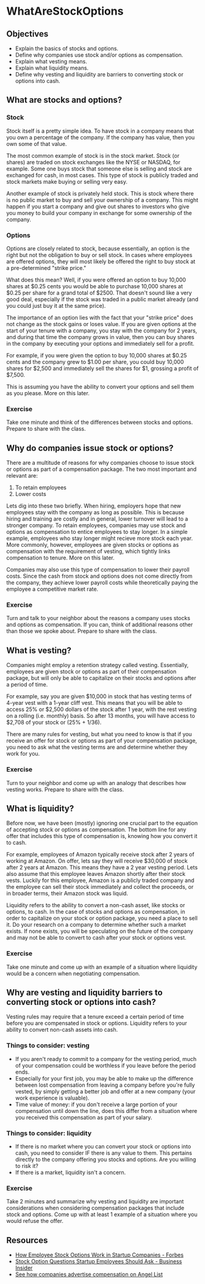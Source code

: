 # WhatAreStockOptions

## Objectives
* Explain the basics of stocks and options.
* Define why companies use stock and/or options as compensation.
* Explain what vesting means.
* Explain what liquidity means.
* Define why vesting and liquidity are barriers to converting stock or options into cash.

## What are stocks and options?

### Stock
Stock itself is a pretty simple idea. To have stock in a company means that you own a percentage of the company. If the company has value, then you own some of that value.

The most common example of stock is in the stock market. Stock (or shares) are traded on stock exchanges like the NYSE or NASDAQ, for example. Some one buys stock that someone else is selling and stock are exchanged for cash, in most cases. This type of stock is publicly traded and stock markets make buying or selling very easy.

Another example of stock is privately held stock. This is stock where there is no public market to buy and sell your ownership of a company. This might happen if you start a company and give out shares to investors who give you money to build your company in exchange for some ownership of the company.

### Options
Options are closely related to stock, because essentially, an option is the right but not the obligation to buy or sell stock. In cases where employees are offered options, they will most likely be offered the right to buy stock at a pre-determined "strike price."

What does this mean? Well, if you were offered an option to buy 10,000 shares at $0.25 cents you would be able to purchase 10,000 shares at $0.25 per share for a grand total of $2500. That doesn't sound like a very good deal, especially if the stock was traded in a public market already (and you could just buy it at the same price).

The importance of an option lies with the fact that your "strike price" does not change as the stock gains or loses value. If you are given options at the start of your tenure with a company, you stay with the company for 2 years, and during that time the company grows in value, then you can buy shares in the company by executing your options and immediately sell for a profit.

For example, if you were given the option to buy 10,000 shares at $0.25 cents and the company grew to $1.00 per share, you could buy 10,000 shares for $2,500 and immediately sell the shares for $1, grossing a profit of $7,500.

This is assuming you have the ability to convert your options and sell them as you please. More on this later.

### Exercise
Take one minute and think of the differences between stocks and options. Prepare to share with the class.

## Why do companies issue stock or options?
There are a multitude of reasons for why companies choose to issue stock or options as part of a compensation package. The two most important and relevant are:
1. To retain employees
2. Lower costs

Lets dig into these two briefly. When hiring, employers hope that new employees stay with the company as long as possible. This is because hiring and training are costly and in general, lower turnover will lead to a stronger company. To retain employees, companies may use stock and options as compensation to entice employees to stay longer. In a simple example, employees who stay longer might recieve more stock each year. More commonly, however, employees are given stocks or options as compensation with the requirement of vesting, which tightly links compensation to tenure. More on this later.

Companies may also use this type of compensation to lower their payroll costs. Since the cash from stock and options does not come directly from the company, they achieve lower payroll costs while theoretically paying the employee a competitive market rate.

### Exercise
Turn and talk to your neighbor about the reasons a company uses stocks and options as compensation. If you can, think of additional reasons other than those we spoke about. Prepare to share with the class.

## What is vesting?
Companies might employ a retention strategy called vesting. Essentially, employees are given stock or options as part of their compensation package, but will only be able to capitalize on their stocks and options after a period of time.

For example, say you are given $10,000 in stock that has vesting terms of 4-year vest with a 1-year cliff vest. This means that you will be able to access 25% or $2,500 dollars of the stock after 1 year, with the rest vesting on a rolling (i.e. monthly) basis. So after 13 months, you will have access to $2,708 of your stock or (25% + 1/36).

There are many rules for vesting, but what you need to know is that if you receive an offer for stock or options as part of your compensation package, you need to ask what the vesting terms are and determine whether they work for you.

### Exercise
Turn to your neighbor and come up with an analogy that describes how vesting works. Prepare to share with the class.

## What is liquidity?
Before now, we have been (mostly) ignoring one crucial part to the equation of accepting stock or options as compensation. The bottom line for any offer that includes this type of compensation is, knowing how you convert it to cash.

For example, employees of Amazon typically receive stock after 2 years of working at Amazon. On offer, lets say they will receive $30,000 of stock after 2 years at Amazon. This means they have a 2 year vesting period. Lets also assume that this employee leaves Amazon shortly after their stock vests. Luckily for this employee, Amazon is a publicly traded company and the employee can sell their stock immediately and collect the proceeds, or in broader terms, their Amazon stock was liquid.

Liquidity refers to the ability to convert a non-cash asset, like stocks or options, to cash. In the case of stocks and options as compensation, in order to capitalize on your stock or option package, you need a place to sell it. Do your research on a company to determine whether such a market exists. If none exists, you will be speculating on the future of the company and may not be able to convert to cash after your stock or options vest.

### Exercise
Take one minute and come up with an example of a situation where liquidity would be a concern when negotiating compensation.

## Why are vesting and liquidity barriers to converting stock or options into cash?

Vesting rules may require that a tenure exceed a certain period of time before you are compensated in stock or options. Liquidity refers to your ability to convert non-cash assets into cash.

### Things to consider: vesting
* If you aren't ready to commit to a company for the vesting period, much of your compensation could be worthless if you leave before the period ends.
* Especially for your first job, you may be able to make up the difference between lost compensation from leaving a company before you're fully vested, by simply getting a better job and offer at a new company (your work experience is valuable).
* Time value of money: if you don't receive a large portion of your compensation until down the line, does this differ from a situation where you received this compensation as part of your salary.

### Things to consider: liquidity
* If there is no market where you can convert your stock or options into cash, you need to consider IF there is any value to them. This pertains directly to the company offering you stocks and options. Are you willing to risk it?
* If there is a market, liquidity isn't a concern.

### Exercise
Take 2 minutes and summarize why vesting and liquidity are important considerations when considering compensation packages that include stock and options. Come up with at least 1 example of a situation where you would refuse the offer.

## Resources
* [How Employee Stock Options Work in Startup Companies - Forbes](https://www.forbes.com/sites/allbusiness/2016/02/27/how-employee-stock-options-work-in-startup-companies/#64e4a91d6633)
* [Stock Option Questions Startup Employees Should Ask - Business Insider](http://www.businessinsider.com/stock-option-questions-startup-employees-should-ask-2014-4)
* [See how companies advertise compensation on Angel List](angel.co)
